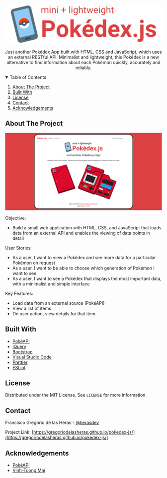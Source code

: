 <!-- PROJECT LOGO -->
<br />
<p align="center">
  <a href="https://gregoriodelasheras.github.io/pokedex-js/">
    <img src="img/logo-readme.svg" alt="Logo" width="600">
  </a>
  <p align="center">
    Just another Pokédex App built with HTML, CSS and JavaScript, which uses an external RESTful API. Minimalist and lightweight, this Pokédex is a new alternative to find information about each Pokémon quickly, accurately and reliably.
  </p>
</p>

<!-- TABLE OF CONTENTS -->
<details open="open">
  <summary>Table of Contents</summary>
  <ol>
    <li><a href="#about-the-project">About The Project</a></li>
    <li><a href="#built-with">Built With</a></li>
    <li><a href="#license">License</a></li>
    <li><a href="#contact">Contact</a></li>
    <li><a href="#acknowledgements">Acknowledgements</a></li>
  </ol>
</details>

<!-- ABOUT THE PROJECT -->
## About The Project

<p align="center">
  <img src="img/screenshot-app.png" alt="App Screenshot">
</p>

Objective:
- Build a small web application with HTML, CSS, and JavaScript that loads data from an external API and enables the viewing of data points in detail

User Stories:
- As a user, I want to view a Pokédex and see more data for a particular Pokémon on request
- As a user, I want to be able to choose which generation of Pokémon I want to see
- As a user, I want to see a Pokédex that displays the most important data, with a minimalist and simple interface

Key Features: 
- Load data from an external source (PokéAPI)
- View a list of items
- On user action, view details for that item

## Built With

- [PokéAPI](https://github.com/PokeAPI/pokeapi)
- [jQuery](https://jquery.com/)
- [Bootstrap](https://getbootstrap.com/)
- [Visual Studio Code](https://code.visualstudio.com/)
- [Prettier](https://prettier.io/)
- [ESLint](https://eslint.org/)

## License

Distributed under the MIT License. See `LICENSE` for more information.

<!-- CONTACT -->
## Contact

Francisco Gregorio de las Heras - [@herasdev](https://twitter.com/herasdev)

Project Link: [https://gregoriodelasheras.github.io/pokedex-js/](https://gregoriodelasheras.github.io/pokedex-js/)

<!-- ACKNOWLEDGEMENTS -->
## Acknowledgements

* [PokéAPI](https://github.com/PokeAPI/pokeapi)
* [Vinh-Tuong Mai](https://github.com/mvtuong)
